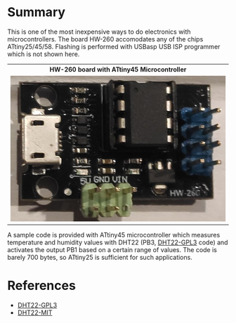 # Summary

This is one of the most inexpensive ways to do electronics with microcontrollers. The board HW-260 accomodates any of 
the chips ATtiny25/45/58. Flashing is performed with USBasp USB ISP programmer which is not shown here.

<table>
<tr>
<th style="text-align:center"> HW-260 board with ATtiny45 Microcontroller</th>
</tr>
<tr>
<td>
<img src="./hw-260.jpg"  alt="HW-260 board with ATtiny45 Microcontroller" width="100%" >
</td>
</tr>
</table>

A sample code is provided with ATtiny45 microcontroller which measures temperature and humidity values with DHT22 (PB3, [DHT22-GPL3] code) and activates the output PB1 based on a certain range of values. The code is barely 700 bytes, so ATtiny25 is sufficient for such applications.

# References

- [DHT22-GPL3]
- [DHT22-MIT]

[DHT22-GPL3]: https://github.com/fengcda/DHT_Sensor_AVR_Library
[DHT22-MIT]: https://github.com/efthymios-ks/AVR-DHT

